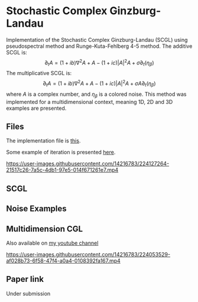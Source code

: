 # Stochastic Complex Ginzburg-Landau

Implementation of the Stochastic Complex Ginzburg-Landau (SCGL) using pseudospectral method and Runge-Kuta-Fehlberg 4-5 method.
The additive SCGL is:
    $$\partial_t A = (1+ib) \nabla^2 A + A  - (1+ic) |A|^2A + \sigma \partial_t(\eta_\beta)$$
The multiplicative SCGL is:   
    $$\partial_t A = (1+ib) \nabla^2 A + A  - (1+ic) |A|^2A + \sigma A \partial_t(\eta_\beta)$$
where $A$ is a complex number, and $\eta_\beta$ is a colored noise.
This method was implemented for a multidimensional context, meaning 1D, 2D and 3D examples are presented.

## Files

The implementation file is [this](https://github.com/rsautter/Noisy-Complex-Ginzburg-Landau/blob/main/NCGL.py). 

Some example of iteration is presented [here](https://github.com/rsautter/Noisy-Complex-Ginzburg-Landau/blob/main/CGL_Example.ipynb).




https://user-images.githubusercontent.com/14216783/224127264-21517c26-7a5c-4db1-97e5-014f671261e7.mp4


## SCGL


## Noise Examples


## Multidimension CGL

Also available on [my youtube channel](https://youtu.be/tc63qzBIM7I)

https://user-images.githubusercontent.com/14216783/224053529-af028b73-6f58-47f4-a0a4-0108392fa167.mp4

## Paper link
Under submission
